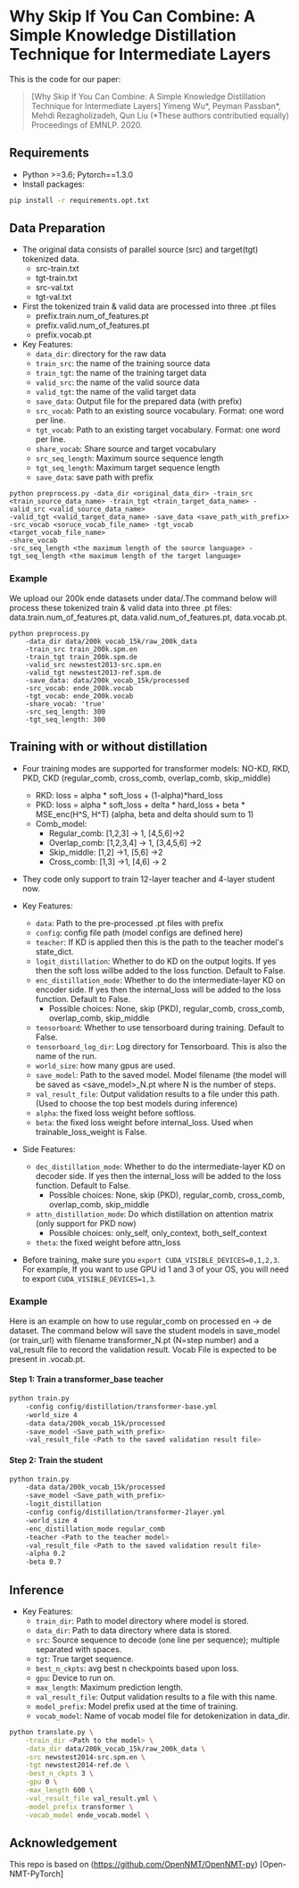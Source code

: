 # Why Skip If You Can Combine: A Simple Knowledge Distillation Technique for Intermediate Layers

This is the code for our paper:
>[Why Skip If You Can Combine: A Simple Knowledge Distillation Technique for Intermediate Layers]
>Yimeng Wu\*, Peyman Passban\*, Mehdi Rezagholizadeh, Qun Liu (*These authors contributied equally) 
>Proceedings of EMNLP. 2020.

## Requirements
- Python >=3.6; Pytorch==1.3.0
- Install packages: 
```bash
pip install -r requirements.opt.txt
```

## Data Preparation
- The original data consists of parallel source (src) and target(tgt) tokenized data.
    - src-train.txt
    - tgt-train.txt
    - src-val.txt
    - tgt-val.txt
- First the tokenized train & valid data are processed into three .pt files
    - prefix.train.num_of_features.pt 
    - prefix.valid.num_of_features.pt 
    - prefix.vocab.pt
- Key Features:
    - `data_dir`: directory for the raw data
    - `train_src`: the name of the training source data
    - `train_tgt`: the name of the training target data
    - `valid_src`: the name of the valid source data
    - `valid_tgt`: the name of the valid target data
    - `save_data`: Output file for the prepared data (with prefix)
    - `src_vocab`: Path to an existing source vocabulary. Format: one word per line. 
    - `tgt_vocab`: Path to an existing target vocabulary. Format: one word per line.
    - `share_vocab`: Share source and target vocabulary
    - `src_seq_length`: Maximum source sequence length
    - `tgt_seq_length`: Maximum target sequence length
    - `save_data`: save path with prefix
```
python preprocess.py -data_dir <original_data_dir> -train_src <train_source_data_name> -train_tgt <train_target_data_name> -valid_src <valid_source_data_name> 
-valid_tgt <valid_target_data_name> -save_data <save_path_with_prefix> -src_vocab <soruce_vocab_file_name> -tgt_vocab <target_vocab_file_name> 
-share_vocab 
-src_seq_length <the maximum length of the source language> -tgt_seq_length <the maximum length of the target language>
```
### Example

We upload our 200k ende datasets under data/.The command below will process these tokenized train & valid data into three .pt files: data.train.num_of_features.pt, data.valid.num_of_features.pt, data.vocab.pt. 
```
python preprocess.py
    -data_dir data/200k_vocab_15k/raw_200k_data
    -train_src train_200k.spm.en
    -train_tgt train_200k.spm.de
    -valid_src newstest2013-src.spm.en
    -valid_tgt newstest2013-ref.spm.de
    -save_data: data/200k_vocab_15k/processed
    -src_vocab: ende_200k.vocab
    -tgt_vocab: ende_200k.vocab
    -share_vocab: 'true'
    -src_seq_length: 300
    -tgt_seq_length: 300

```

## Training with or without distillation
- Four training modes are supported for transformer models: NO-KD, RKD, PKD, CKD (regular_comb, cross_comb, overlap_comb, skip_middle)
    - RKD: loss = alpha * soft_loss + (1-alpha)*hard_loss 
    - PKD: loss = alpha * soft_loss + delta * hard_loss + beta * MSE_enc(H^S, H^T) (alpha, beta and delta should sum to 1)
    - Comb_model:
        - Regular_comb: [1,2,3] -> 1, [4,5,6]->2
        - Overlap_comb: [1,2,3,4] -> 1, [3,4,5,6] ->2
        - Skip_middle: [1,2] ->1, [5,6] ->2
        - Cross_comb: [1,3] ->1, [4,6] -> 2

- They code only support to train 12-layer teacher and 4-layer student now.
- Key Features:
    - `data`: Path to the pre-processed .pt files with prefix
    - `config`: config file path (model configs are defined here)
    - `teacher`: If KD is applied then this is the path to the teacher model's state_dict.
    - `logit_distillation`: Whether to do KD on the output logits. If yes then the soft loss willbe added to the loss function. Default to False.
    - `enc_distillation_mode`: Whether to do the intermediate-layer KD on encoder side. If yes then the internal_loss will be added to the loss function. Default to False.
        - Possible choices: None, skip (PKD), regular_comb, cross_comb, overlap_comb, skip_middle
    - `tensorboard`: Whether to use tensorboard during training. Default to False.
    - `tensorboard_log_dir`: Log directory for Tensorboard. This is also the name of the run.
    - `world_size`: how many gpus are used.
    - `save_model`: Path to the saved model. Model filename (the model will be saved as <save_model>_N.pt where N is the number of steps.
    - `val_result_file`: Output validation results to a file under this path. (Used to choose the top best models during inference)
    - `alpha`: the fixed loss weight before softloss. 
    - `beta`: the fixed loss weight before internal_loss. Used when trainable_loss_weight is False. 
- Side Features:
    - `dec_distillation_mode`: Whether to do the intermediate-layer KD on decoder side. If yes then the internal_loss will be added to the loss function. Default to False.
        - Possible choices: None, skip (PKD), regular_comb, cross_comb, overlap_comb, skip_middle
    - `attn_distillation_mode`: Do which distillation on attention matrix (only support for PKD now)
        - Possible choices: only_self, only_context, both_self_context
    - `theta`: the fixed weight before attn_loss

- Before training, make sure you `export CUDA_VISIBLE_DEVICES=0,1,2,3`. For example, If you want to use GPU id 1 and 3 of your OS, you will need to export `CUDA_VISIBLE_DEVICES=1,3`.
    
### Example
Here is an example on how to use regular_comb on processed en -> de dataset. The command below will save the student models in save_model (or train_url) with filename transformer_N.pt (N=step number) and a val_result file to record the validation result. Vocab File is expected to be present in <data>.vocab.pt. 

#### Step 1: Train a transformer_base teacher
```bash
python train.py 
    -config config/distillation/transformer-base.yml
    -world_size 4
    -data data/200k_vocab_15k/processed
    -save_model <Save_path_with_prefix>
    -val_result_file <Path to the saved validation result file> 
```
#### Step 2: Train the student
```bash
python train.py 
    -data data/200k_vocab_15k/processed
    -save_model <Save_path_with_prefix>
    -logit_distillation
    -config config/distillation/transformer-2layer.yml
    -world_size 4
    -enc_distillation_mode regular_comb
    -teacher <Path to the teacher model>
    -val_result_file <Path to the saved validation result file> 
    -alpha 0.2
    -beta 0.7
```

## Inference
- Key Features:
    - `train_dir`: Path to model directory where model is stored.
    - `data_dir`: Path to data directory where data is stored.
    - `src`: Source sequence to decode (one line per sequence); multiple separated with spaces.
    - `tgt`: True target sequence.
    - `best_n_ckpts`: avg best n checkpoints based upon loss.
    - `gpu`: Device to run on.
    - `max_length`: Maximum prediction length.
    - `val_result_file`: Output validation results to a file with this name.
    - `model_prefix`: Model prefix used at the time of training.
    - `vocab_model`: Name of vocab model file for detokenization in data_dir.

```bash
python translate.py \
    -train_dir <Path to the model> \
    -data_dir data/200k_vocab_15k/raw_200k_data \
    -src newstest2014-src.spm.en \
    -tgt newstest2014-ref.de \
    -best_n_ckpts 3 \
    -gpu 0 \
    -max_length 600 \
    -val_result_file val_result.yml \
    -model_prefix transformer \
    -vocab_model ende_vocab.model \
```

## Acknowledgement
This repo is based on (https://github.com/OpenNMT/OpenNMT-py) [Open-NMT-PyTorch]